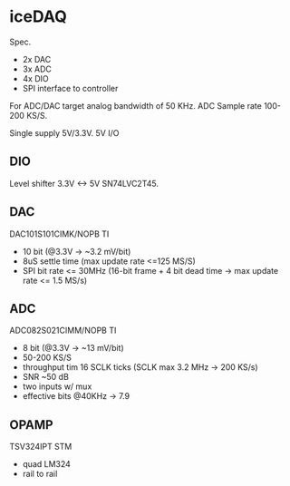 iceDAQ
======

Spec.

* 2x DAC
* 3x ADC
* 4x DIO
* SPI interface to controller

For ADC/DAC target analog bandwidth of 50 KHz.
ADC Sample rate 100-200 KS/S.

Single supply 5V/3.3V.
5V I/O

DIO
---

Level shifter 3.3V <-> 5V SN74LVC2T45.

DAC
---

DAC101S101CIMK/NOPB TI

* 10 bit  (@3.3V -> ~3.2 mV/bit)
* 8uS settle time (max update rate <=125 MS/S)
* SPI bit rate <= 30MHz (16-bit frame + 4 bit dead time -> max update rate <= 1.5 MS/s)

ADC
---

ADC082S021CIMM/NOPB TI

* 8 bit (@3.3V -> ~13 mV/bit)
* 50-200 KS/S
* throughput tim 16 SCLK ticks (SCLK max 3.2 MHz -> 200 KS/s)
* SNR ~50 dB
* two inputs w/ mux
* effective bits @40KHz -> 7.9

OPAMP
-----

TSV324IPT STM

* quad LM324
* rail to rail
